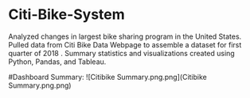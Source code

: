 # Citi-Bike-System
Analyzed changes in largest bike sharing program in the United States. 
Pulled data from Citi Bike Data Webpage to assemble a dataset for first quarter of 2018 .
Summary statistics and visualizations created using Python, Pandas, and Tableau. 

#Dashboard Summary:
![Citibike Summary.png.png](Citibike Summary.png.png)
